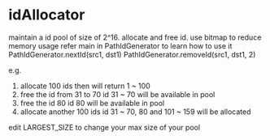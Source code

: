 # idAllocator
maintain a id pool of size of 2^16. allocate and free id. use bitmap to reduce memory usage
refer main in PathIdGenerator to learn how to use it
PathIdGenerator.nextId(src1, dst1)
PathIdGenerator.removeId(src1, dst1, 2)

e.g. 
1. allocate 100 ids
then will return 1 ~ 100
2. free the id from 31 to 70
id 31 ~ 70 will be available in pool
3. free the id 80
id 80 will be available in pool
4. allocate another 100 ids
id 31 ~ 70, 80 and 101 ~ 159 will be allocated

edit LARGEST_SIZE to change your max size of your pool
